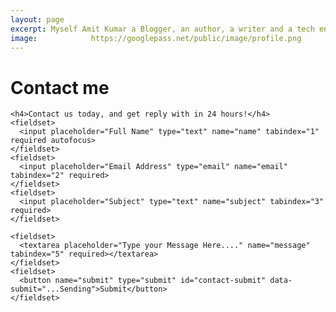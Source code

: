 ```yaml
---
layout: page
excerpt: Myself Amit Kumar a Blogger, an author, a writer and a tech engineer. My social nick name is Systronics.
image:            https://googlepass.net/public/image/profile.png
---
```


# Contact me
  <form id="contact" action="/jobs/sendmemail.php" method="post">
    
    <h4>Contact us today, and get reply with in 24 hours!</h4>
    <fieldset>
      <input placeholder="Full Name" type="text" name="name" tabindex="1" required autofocus>
    </fieldset>
    <fieldset>
      <input placeholder="Email Address" type="email" name="email" tabindex="2" required>
    </fieldset>
    <fieldset>
      <input placeholder="Subject" type="text" name="subject" tabindex="3" required>
    </fieldset>
   
    <fieldset>
      <textarea placeholder="Type your Message Here...." name="message" tabindex="5" required></textarea>
    </fieldset>
    <fieldset>
      <button name="submit" type="submit" id="contact-submit" data-submit="...Sending">Submit</button>
    </fieldset>
  </form>
